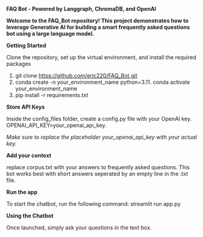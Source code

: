 **FAQ Bot - Powered by Langgraph, ChromaDB, and OpenAI**

**Welcome to the FAQ_Bot repository! This project demonstrates how to leverage Generative AI for building a smart frequently asked questions bot using a large language model.**

**Getting Started**

Clone the repository, set up the virtual environment, and install the required packages
1. git clone https://github.com/eric220/FAQ_Bot.git
2. conda create -n your_environment_name python=3.11. conda activate your_environment_name
3. pip install -r requirements.txt

**Store API Keys**

Inside the config_files folder, create a config.py file with your OpenAI key. OPENAI_API_KEY=your_openai_api_key.

*Make sure to replace the placeholder your_openai_api_key with your actual key.*

**Add your context**

replace corpus.txt with your answers to frequently asked questions. This bot works best with short answers seperated by an empty line in the .txt file.

**Run the app**

To start the chatbot, run the following command:
streamlit run app.py

**Using the Chatbot**

Once launched, simply ask your questions in the text box.
